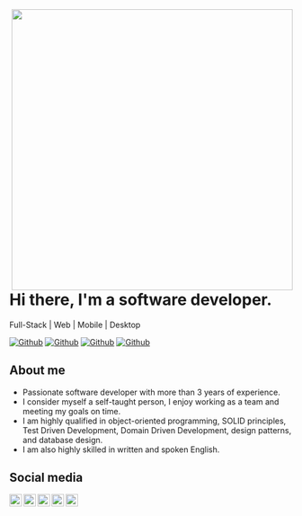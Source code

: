 <img align="right" width="500" height="500" src="https://github.com/DamianRincon/DamianRincon/blob/master/img/home-banner-bg.png">


# Hi there, I'm a software developer.

Full-Stack | Web | Mobile | Desktop

[![Github](https://img.shields.io/github/followers/wchoque?style=social)](https://github.com/wchoque)
[![Github](https://img.shields.io/github/last-commit/wchoque/wchoque)](https://github.com/wchoque/wchoque)
[![Github](https://img.shields.io/github/stars/wchoque/wchoque?style=social)](https://github.com/wchoque/wchoque)
[![Github](https://img.shields.io/github/watchers/wchoque/wchoque?style=social)](https://github.com/wchoque/wchoque)


## About me

- Passionate software developer with more than 3 years of experience. 
- I consider myself a self-taught person, I enjoy working as a team and meeting my goals on time. 
- I am highly qualified in object-oriented programming, SOLID principles, Test Driven Development,  Domain Driven Development, design patterns, and database design.
- I am also highly skilled in written and spoken English.

## Social media

<a href="https://www.linkedin.com/in/wilber-alex-choque-itusaca/">
  <img align="left" alt="Linkdein" width="22px" src="https://cdn.jsdelivr.net/npm/simple-icons@v3/icons/linkedin.svg" />
</a>
<a href="https://github.com/wchoque/">
  <img align="left" alt="Github" width="22px" src="https://img.icons8.com/fluent/48/000000/github.png"/>
</a>
<a href="https://play.google.com/store/apps/developer?id=wchoque">
  <img align="left" alt="GooglePlay" width="22px" src="https://img.icons8.com/color/48/000000/google-play.png"/>
</a>
<a href="mailto:wchoquedev@gmail.com">
  <img align="left" alt="Gmail" width="22px" src="https://img.icons8.com/fluent/48/000000/gmail.png"/>
</a>
<a href="https://www.facebook.com/wilberalex.choqueitusaca">
  <img align="left" alt="Facebook" width="22px" src="https://img.icons8.com/android/24/000000/facebook.png"/>
</a>
